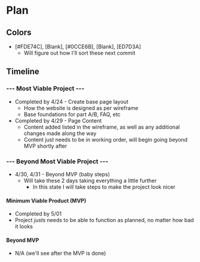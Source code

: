 # Plan

## Colors
* [#FDE74C], [Blank], [#0CCE6B], [Blank], [ED7D3A]
    * Will figure out how I'll sort these next commit

## Timeline
### --- Most Viable Project ---
* Completed by 4/24 - Create base page layout
    * How the website is designed as per wireframe
    * Base foundations for part A/B, FAQ, etc
* Completed by 4/29 - Page Content
    * Content added listed in the wireframe, as well as any additional changes made along the way
    * Content just needs to be in working order, will begin going beyond MVP shortly after
### --- Beyond Most Viable Project ---
* 4/30, 4/31 - Beyond MVP (baby steps)
    * Will take these 2 days taking everything a little further
        * In this state I will take steps to make the project look nicer

#### Minimum Viable Product (MVP)
* Completed by 5/01
* Project *justs* needs to be able to function as planned, no matter how bad it looks

#### Beyond MVP
* N/A (we'll see after the MVP is done)